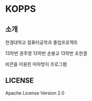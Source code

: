# KOPPS
## 소개

한경대학교 컴퓨터공학과 졸업프로젝트

<!-- 이름순 -->
13학번 권주영
13학번 손봉교
13학번 조한결

비콘을 이용한 미아방지 프로그램

## LICENSE
Apache License Version 2.0
